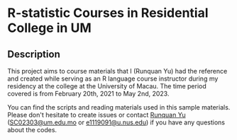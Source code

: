 # R-statistic Courses in Residential College in UM

## Description

This project aims to course materials that I (Runquan Yu) had the reference and created while serving as an R language course instructor during my residency at the college at the University of Macau. The time period covered is from February 20th, 2021 to May 2nd, 2023.

You can find the scripts and reading materials used in this sample materials. Please don't hesitate to create issues or contact [Runquan Yu](https://github.com/YURUNQUAN) (SC02303@um.edu.mo or e1119091@u.nus.edu) if you have any questions about the codes. 
